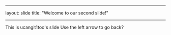 ---
layout: slide
title: "Welcome to our second slide!"
___
This is ucangit1too's slide
Use the left arrow to go back?
